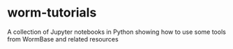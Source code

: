 # worm-tutorials
A collection of Jupyter notebooks in Python showing how to use some tools from WormBase and related resources
